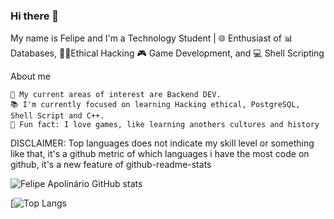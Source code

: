 ### Hi there 👋

My name is Felipe and I'm a Technology Student | 🌐 Enthusiast of 📊 Databases, 🧑‍💻Ethical Hacking 🎮 Game Development, and 💻 Shell Scripting


About me
    
    📌 My current areas of interest are Backend DEV.
    📚 I'm currently focused on learning Hacking ethical, PostgreSQL, Shell Script and C++.
    📎 Fun fact: I love games, like learning anothers cultures and history

    
DISCLAIMER: Top languages does not indicate my skill level or something like that, it's a github metric of which languages i have the most code on github, it's a new feature of github-readme-stats


![Felipe Apolinário GitHub stats](https://github-readme-stats.vercel.app/api?username=fadokkx&show_icons=true&theme=dracula)


[![Top Langs](https://github-readme-stats.vercel.app/api/top-langs/?username=fadokkx&show_icons=true&theme=dracula)
